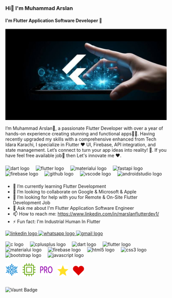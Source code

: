 ### Hi👋 I'm Muhammad Arslan

#### I'm Flutter Application Software Developer 🍃


![I'm Flutter Application Software Developer](https://github.com/marslanflutterdev1/marslanflutterdev1/blob/main/Untitled%20design%20(18).png)

I’m Muhammad Arslan👋, a passionate Flutter Developer with over a year of hands-on experience creating stunning and functional apps👨‍💻. Having recently upgraded my skills with a comprehensive enhanced from Tech Idara Karachi, I specialize in Flutter ❤️ UI, Firebase, API integration, and state management. Let’s connect to turn your app ideas into reality! 🚀.
If you have feel free available job🏢 then Let's innovate me ❤️. 
###

<div align="left">
  <img src="https://cdn.jsdelivr.net/gh/devicons/devicon/icons/dart/dart-original.svg" height="30" alt="dart logo"  />
  <img width="12" />
  <img src="https://cdn.jsdelivr.net/gh/devicons/devicon/icons/flutter/flutter-original.svg" height="30" alt="flutter logo"  />
  <img width="12" />
  <img src="https://cdn.jsdelivr.net/gh/devicons/devicon/icons/materialui/materialui-original.svg" height="30" alt="materialui logo"  />
  <img width="12" />
  <img src="https://cdn.jsdelivr.net/gh/devicons/devicon/icons/fastapi/fastapi-original.svg" height="30" alt="fastapi logo"  />
  <img width="12" />
  <img src="https://cdn.jsdelivr.net/gh/devicons/devicon/icons/firebase/firebase-plain.svg" height="30" alt="firebase logo"  />
  <img width="12" />
  <img src="https://cdn.jsdelivr.net/gh/devicons/devicon/icons/github/github-original.svg" height="30" alt="github logo"  />
  <img width="12" />
  <img src="https://cdn.jsdelivr.net/gh/devicons/devicon/icons/vscode/vscode-original.svg" height="30" alt="vscode logo"  />
  <img width="12" />
  <img src="https://cdn.jsdelivr.net/gh/devicons/devicon/icons/androidstudio/androidstudio-original.svg" height="30" alt="androidstudio logo"  />
</div>

###
- 🌱 I’m currently learning Flutter Development 
- 👯 I’m looking to collaborate on Google & Microsoft & Apple 
- 🤔 I’m looking for help with you for Remote & On-Site Flutter Development Job 
- 💬 Ask me about I'm Flutter Application Software Engineer 
- 📫 How to reach me: https://www.linkedin.com/in/marslanflutterdev1/ 
- ⚡ Fun fact: I'm Industrial Human In Flutter
  </br>
<div align="left">
  <a href="https://www.linkedin.com/in/marslanflutterdev1/" target="_blank">
    <img src="https://img.shields.io/static/v1?message=marslanflutterdev1&logo=linkedin&label=&color=09191f&logoColor=white&labelColor=09191f&style=for-the-badge" height="35" alt="linkedin logo"  />
  </a>
  <a href="0328-4123292" target="_blank">
    <img src="https://img.shields.io/static/v1?message=Whatsapp&logo=whatsapp&label=&color=09191f&logoColor=white&labelColor=09191f&style=for-the-badge" height="35" alt="whatsapp logo"  />
  </a>
  <a href="marslanflutterdev1@gmail.com" target="_blank">
    <img src="https://img.shields.io/static/v1?message=Gmail&logo=gmail&label=&color=09191f&logoColor=white&labelColor=09191f&style=for-the-badge" height="35" alt="gmail logo"  />
  </a>
</div>

  </br>

<div align="left">
  <img src="https://cdn.jsdelivr.net/gh/devicons/devicon/icons/c/c-original.svg" height="40" alt="c logo"  />
  <img width="12" />
  <img src="https://cdn.jsdelivr.net/gh/devicons/devicon/icons/cplusplus/cplusplus-original.svg" height="40" alt="cplusplus logo"  />
  <img width="12" />
  <img src="https://cdn.jsdelivr.net/gh/devicons/devicon/icons/dart/dart-original.svg" height="40" alt="dart logo"  />
  <img width="12" />
  <img src="https://cdn.jsdelivr.net/gh/devicons/devicon/icons/flutter/flutter-original.svg" height="40" alt="flutter logo"  />
  <img width="12" />
  <img src="https://cdn.jsdelivr.net/gh/devicons/devicon/icons/materialui/materialui-original.svg" height="40" alt="materialui logo"  />
  <img width="12" />
  <img src="https://cdn.jsdelivr.net/gh/devicons/devicon/icons/firebase/firebase-plain.svg" height="40" alt="firebase logo"  />
  <img width="12" />
  <img src="https://cdn.jsdelivr.net/gh/devicons/devicon/icons/html5/html5-original.svg" height="40" alt="html5 logo"  />
  <img width="12" />
  <img src="https://cdn.jsdelivr.net/gh/devicons/devicon/icons/css3/css3-original.svg" height="40" alt="css3 logo"  />
  <img width="12" />
  <img src="https://cdn.jsdelivr.net/gh/devicons/devicon/icons/bootstrap/bootstrap-original.svg" height="40" alt="bootstrap logo"  />
  <img width="12" />
  <img src="https://cdn.jsdelivr.net/gh/devicons/devicon/icons/javascript/javascript-original.svg" height="40" alt="javascript logo"  />
</div>

</br>
<a href='https://archiveprogram.github.com/'><img src='https://raw.githubusercontent.com/acervenky/animated-github-badges/master/assets/acbadge.gif' width='40' height='40'></a> <a href='https://docs.github.com/en/developers'><img src='https://raw.githubusercontent.com/acervenky/animated-github-badges/master/assets/devbadge.gif' width='40' height='40'></a> <a href='https://github.com/pricing'><img src='https://raw.githubusercontent.com/acervenky/animated-github-badges/master/assets/pro.gif' width='40' height='40'></a> <a href='https://stars.github.com/'><img src='https://raw.githubusercontent.com/acervenky/animated-github-badges/master/assets/starbadge.gif' width='35' height='35'></a> <a href='https://docs.github.com/en/github/supporting-the-open-source-community-with-github-sponsors'><img src='https://raw.githubusercontent.com/acervenky/animated-github-badges/master/assets/sponsorbadge.gif' width='35' height='35'></a> 

</br>
</br>


![Vaunt Badge](https://api.vaunt.dev/v1/github/entities/marslanflutterdev1/contributions?format=svg&private=false)  

























